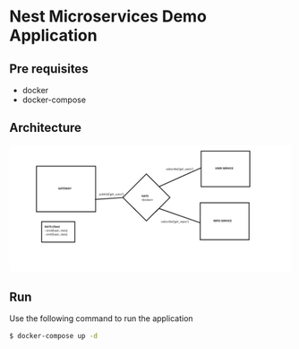 # Nest Microservices Demo Application

## Pre requisites
- docker
- docker-compose

## Architecture
![architecture-diagram](./architecture-microservice.png "architecture diagram")

## Run

Use the following command to run the application

```sh
$ docker-compose up -d 
```